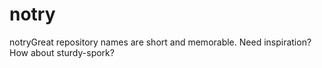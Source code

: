 # notry
 notryGreat repository names are short and memorable. Need inspiration? How about sturdy-spork?
